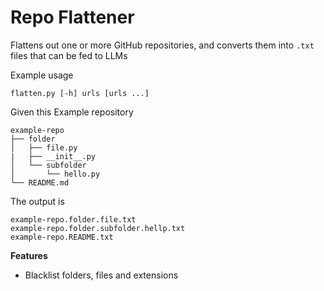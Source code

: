 # Repo Flattener

Flattens out one or more GitHub repositories, and converts them into `.txt` files that can be fed to LLMs

Example usage

    flatten.py [-h] urls [urls ...]

Given this Example repository

    example-repo
    ├── folder
    │   ├── file.py
    |   ├── __init__.py
    │   └── subfolder
    │       └── hello.py
    └── README.md

The output is

    example-repo.folder.file.txt
    example-repo.folder.subfolder.hellp.txt
    example-repo.README.txt


**Features**

- Blacklist folders, files and extensions